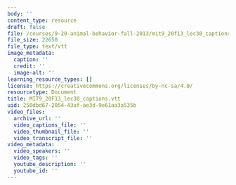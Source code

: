 ```yaml
---
body: ''
content_type: resource
draft: false
file: /courses/9-20-animal-behavior-fall-2013/mit9_20f13_lec30_captions.vtt
file_size: 22650
file_type: text/vtt
image_metadata:
  caption: ''
  credit: ''
  image-alt: ''
learning_resource_types: []
license: https://creativecommons.org/licenses/by-nc-sa/4.0/
resourcetype: Document
title: MIT9_20F13_lec30_captions.vtt
uid: 250dbd67-2054-43af-ae3d-9e61aa3a535b
video_files:
  archive_url: ''
  video_captions_file: ''
  video_thumbnail_file: ''
  video_transcript_file: ''
video_metadata:
  video_speakers: ''
  video_tags: ''
  youtube_description: ''
  youtube_id: ''
---
```

